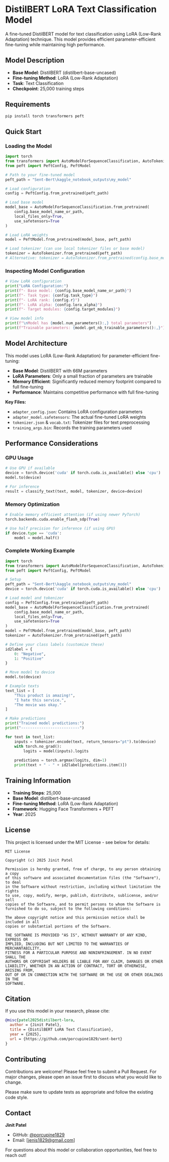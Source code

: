 # DistilBERT LoRA Text Classification Model

A fine-tuned DistilBERT model for text classification using LoRA (Low-Rank Adaptation) technique. This model provides efficient parameter-efficient fine-tuning while maintaining high performance.

## Model Description

- **Base Model**: DistilBERT (distilbert-base-uncased)
- **Fine-tuning Method**: LoRA (Low-Rank Adaptation)
- **Task**: Text Classification
- **Checkpoint**: 25,000 training steps

## Requirements

```bash
pip install torch transformers peft
```

## Quick Start

### Loading the Model

```python
import torch
from transformers import AutoModelForSequenceClassification, AutoTokenizer
from peft import PeftConfig, PeftModel

# Path to your fine-tuned model
peft_path = "Sent-Bert\kaggle_notebook_outputs\my_model"

# Load configuration
config = PeftConfig.from_pretrained(peft_path)

# Load base model
model_base = AutoModelForSequenceClassification.from_pretrained(
    config.base_model_name_or_path,
    local_files_only=True,
    use_safetensors=True
)

# Load LoRA weights
model = PeftModel.from_pretrained(model_base, peft_path)

# Load tokenizer (can use local tokenizer files or base model)
tokenizer = AutoTokenizer.from_pretrained(peft_path)
# Alternative: tokenizer = AutoTokenizer.from_pretrained(config.base_model_name_or_path)
```

### Inspecting Model Configuration

```python
# View LoRA configuration
print("LoRA Configuration:")
print(f"- Base model: {config.base_model_name_or_path}")
print(f"- Task type: {config.task_type}")
print(f"- LoRA rank: {config.r}")
print(f"- LoRA alpha: {config.lora_alpha}")
print(f"- Target modules: {config.target_modules}")

# View model info
print(f"\nModel has {model.num_parameters():,} total parameters")
print(f"Trainable parameters: {model.get_nb_trainable_parameters():,}")
```


## Model Architecture

This model uses LoRA (Low-Rank Adaptation) for parameter-efficient fine-tuning:

- **Base Model**: DistilBERT with 66M parameters
- **LoRA Parameters**: Only a small fraction of parameters are trainable
- **Memory Efficient**: Significantly reduced memory footprint compared to full fine-tuning
- **Performance**: Maintains competitive performance with full fine-tuning


**Key Files:**
- `adapter_config.json`: Contains LoRA configuration parameters
- `adapter_model.safetensors`: The actual fine-tuned LoRA weights
- `tokenizer.json` & `vocab.txt`: Tokenizer files for text preprocessing
- `training_args.bin`: Records the training parameters used

## Performance Considerations

### GPU Usage
```python
# Use GPU if available
device = torch.device('cuda' if torch.cuda.is_available() else 'cpu')
model.to(device)

# For inference
result = classify_text(text, model, tokenizer, device=device)
```

### Memory Optimization
```python
# Enable memory efficient attention (if using newer PyTorch)
torch.backends.cuda.enable_flash_sdp(True)

# Use half precision for inference (if using GPU)
if device.type == 'cuda':
    model = model.half()
```

### Complete Working Example

```python
import torch
from transformers import AutoModelForSequenceClassification, AutoTokenizer
from peft import PeftConfig, PeftModel

# Setup
peft_path = "Sent-Bert\kaggle_notebook_outputs\my_model"
device = torch.device('cuda' if torch.cuda.is_available() else 'cpu')

# Load model and tokenizer
config = PeftConfig.from_pretrained(peft_path)
model_base = AutoModelForSequenceClassification.from_pretrained(
    config.base_model_name_or_path,
    local_files_only=True,
    use_safetensors=True
)
model = PeftModel.from_pretrained(model_base, peft_path)
tokenizer = AutoTokenizer.from_pretrained(peft_path)

# Define your class labels (customize these)
id2label = {
    0: "Negative",
    1: "Positive"
}

# Move model to device
model.to(device)

# Example texts
text_list = [
    "This product is amazing!",
    "I hate this service.",
    "The movie was okay."
]

# Make predictions
print("Trained model predictions:")
print("--------------------------")

for text in text_list:
    inputs = tokenizer.encode(text, return_tensors="pt").to(device)
    with torch.no_grad():
        logits = model(inputs).logits
    
    predictions = torch.argmax(logits, dim=1)
    print(text + " - " + id2label[predictions.item()])
```

## Training Information

- **Training Steps**: 25,000
- **Base Model**: distilbert-base-uncased
- **Fine-tuning Method**: LoRA (Low-Rank Adaptation)
- **Framework**: Hugging Face Transformers + PEFT
- **Year**: 2025

## License

This project is licensed under the MIT License - see below for details:

```
MIT License

Copyright (c) 2025 Jinit Patel

Permission is hereby granted, free of charge, to any person obtaining a copy
of this software and associated documentation files (the "Software"), to deal
in the Software without restriction, including without limitation the rights
to use, copy, modify, merge, publish, distribute, sublicense, and/or sell
copies of the Software, and to permit persons to whom the Software is
furnished to do so, subject to the following conditions:

The above copyright notice and this permission notice shall be included in all
copies or substantial portions of the Software.

THE SOFTWARE IS PROVIDED "AS IS", WITHOUT WARRANTY OF ANY KIND, EXPRESS OR
IMPLIED, INCLUDING BUT NOT LIMITED TO THE WARRANTIES OF MERCHANTABILITY,
FITNESS FOR A PARTICULAR PURPOSE AND NONINFRINGEMENT. IN NO EVENT SHALL THE
AUTHORS OR COPYRIGHT HOLDERS BE LIABLE FOR ANY CLAIM, DAMAGES OR OTHER
LIABILITY, WHETHER IN AN ACTION OF CONTRACT, TORT OR OTHERWISE, ARISING FROM,
OUT OF OR IN CONNECTION WITH THE SOFTWARE OR THE USE OR OTHER DEALINGS IN THE
SOFTWARE.
```

## Citation

If you use this model in your research, please cite:

```bibtex
@misc{patel2025distilbert-lora,
  author = {Jinit Patel},
  title = {DistilBERT LoRA Text Classification},
  year = {2025},
  url = {https://github.com/porcupine1829/sent-bert}
}
```

## Contributing

Contributions are welcome! Please feel free to submit a Pull Request. For major changes, please open an issue first to discuss what you would like to change.

Please make sure to update tests as appropriate and follow the existing code style.

## Contact

**Jinit Patel**
- GitHub: [@porcupine1829](https://github.com/porcupine1829)
- Email: [jenis1829@gmail.com]

For questions about this model or collaboration opportunities, feel free to reach out!
